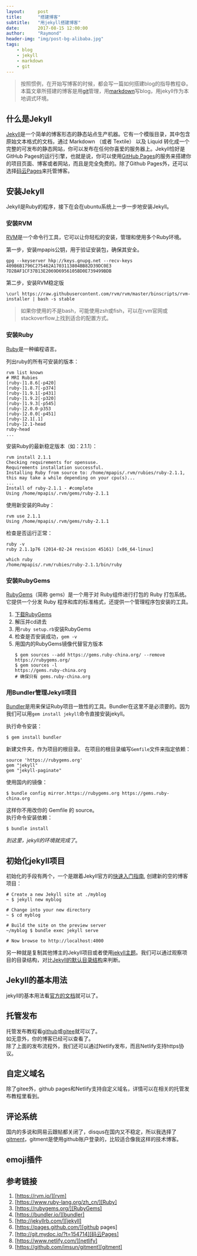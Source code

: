 ```yaml
---
layout:     post
title:      "搭建博客"
subtitle:   "用jekyll搭建博客"
date:       2017-08-15 12:00:00
author:     "Raymond"
header-img: "img/post-bg-alibaba.jpg"
tags:
    - blog
    - jekyll
    - markdown
    - git
---
```


> 按照惯例，在开始写博客的时候，都会写一篇如何搭建blog的指导教程:smile:。  
> 本篇文章所搭建的博客是用[git](/2017/08/15/git-flow/)管理，用[markdown](/2015/07/31/Markdown-Syntax-CN/)写blog，用jekyll作为本地调式环境。

## 什么是Jekyll

[Jekyll][jekyll]是一个简单的博客形态的静态站点生产机器。它有一个模版目录，其中包含原始文本格式的文档，通过 Markdown （或者 Textile） 以及 Liquid 转化成一个完整的可发布的静态网站，你可以发布在任何你喜爱的服务器上。Jekyll恰好是GitHub Pages的运行引擎，也就是说，你可以使用[GitHub Pages][github pages]的服务来搭建你的项目页面、博客或者网站，而且是完全免费的。除了Github Pages外，还可以选择[码云Pages][码云Pages]来托管博客。

## 安装Jekyll

Jekyll是Ruby的程序，接下在会在ubuntu系统上一步一步地安装Jekyll。

### 安装RVM

[RVM][rvm]是一个命令行工具，它可以让你轻松的安装，管理和使用多个Ruby环境。

第一步，安装mpapis公钥，用于验证安装包，确保其安全。

```shell
gpg --keyserver hkp://keys.gnupg.net --recv-keys 409B6B1796C275462A1703113804BB82D39DC0E3 7D2BAF1CF37B13E2069D6956105BD0E739499BDB
```

第二步，安装RVM稳定版

```shell
\curl https://raw.githubusercontent.com/rvm/rvm/master/binscripts/rvm-installer | bash -s stable
```

> 如果你使用的不是bash，可能使用zsh或fish，可以在rvm官网或stackoverflow上找到适合的配置方式。

### 安装Ruby

[Ruby][Ruby]是一种编程语言。

列出ruby的所有可安装的版本：

```shell
rvm list known
# MRI Rubies
[ruby-]1.8.6[-p420]
[ruby-]1.8.7[-p374]
[ruby-]1.9.1[-p431]
[ruby-]1.9.2[-p320]
[ruby-]1.9.3[-p545]
[ruby-]2.0.0-p353
[ruby-]2.0.0[-p451]
[ruby-]2.1[.1]
[ruby-]2.1-head
ruby-head
...
```

安装Ruby的最新稳定版本（如：2.1.1）：

```shell
rvm install 2.1.1
Checking requirements for opensuse.
Requirements installation successful.
Installing Ruby from source to: /home/mpapis/.rvm/rubies/ruby-2.1.1, this may take a while depending on your cpu(s)...
...
Install of ruby-2.1.1 - #complete
Using /home/mpapis/.rvm/gems/ruby-2.1.1
```

使用新安装的Ruby：

```shell
rvm use 2.1.1
Using /home/mpapis/.rvm/gems/ruby-2.1.1
```

检查是否运行正常：

```shell
ruby -v
ruby 2.1.1p76 (2014-02-24 revision 45161) [x86_64-linux]

which ruby
/home/mpapis/.rvm/rubies/ruby-2.1.1/bin/ruby
```

### 安装RubyGems  

[RubyGems][RubyGems]（简称 gems）是一个用于对 Ruby组件进行打包的 Ruby 打包系统。 它提供一个分发 Ruby 程序和库的标准格式，还提供一个管理程序包安装的工具。

1. [下载RubyGems](https://rubygems.org/pages/download)
1. 解压并cd进去
1. 用`ruby setup.rb`安装RubyGems
1. 检查是否安装成功，`gem -v`
1. 用国内的RubyGems镜像代替官方版本
    ```shell
    $ gem sources --add https://gems.ruby-china.org/ --remove https://rubygems.org/
    $ gem sources -l
    https://gems.ruby-china.org
    # 确保只有 gems.ruby-china.org
    ```

### 用Bundler管理Jekyll项目

[Bundler][bundler]是用来保证Ruby项目一致性的工具。Bundler在这里不是必须要的。因为我们可以用`gem install jekyll`命令直接安装jekyll。

执行命令安装：

```shell
$ gem install bundler
```

新建文件夹，作为项目的根目录。
在项目的根目录编写`Gemfile`文件来指定依赖：

```
source 'https://rubygems.org'
gem "jekyll"
gem "jekyll-paginate"
```

使用国内的镜像：

```shell
$ bundle config mirror.https://rubygems.org https://gems.ruby-china.org
```

这样你不用改你的 Gemfile 的 source。  
执行命令安装依赖：
```shell
$ bundle install
```

_到这里，jekyll的环境就完成了_。

## 初始化jekyll项目

初始化的手段有两个，一个是跟着Jekyll官方的[快速入门指南][quickstart], 创建新的空的博客项目：

```shell
# Create a new Jekyll site at ./myblog
~ $ jekyll new myblog

# Change into your new directory
~ $ cd myblog

# Build the site on the preview server
~/myblog $ bundle exec jekyll serve

# Now browse to http://localhost:4000
```

另一种就是复制其他博主的Jekyll项目或者使用[jekyll主题][jekyllthemes]。我们可以通过观察项目的目录结构，对比[Jekyll的默认目录结构][structure]来判断。

## Jekyll的基本用法

jekyll的基本用法看[官方的文档][usage]就可以了。

## 托管发布

托管发布教程看[github][github pages]或[gitee][码云Pages]就可以了。  
如无意外，你的博客已经可以查看了。  
除了上面的发布流程外，我们还可以通过Netlify发布，而且Netlify支持https协议。

## 自定义域名

除了gitee外，github pages和Netlify支持自定义域名，详情可以在相关的托管发布教程里看到。

## 评论系统

国内的多说和网易云跟帖都关闭了，disqus在国内又不稳定，所以我选择了[gitment][gitment]，gitment是使用github账户登录的，比较适合像我这样的技术博客。

## emoji插件



## 参考链接

1. [https://rvm.io/][rvm]
1. [https://www.ruby-lang.org/zh_cn/][Ruby]
1. [https://rubygems.org/][RubyGems]
1. [https://bundler.io/][bundler]
1. [http://jekyllrb.com/][jekyll]
1. [https://pages.github.com/][github pages]
1. [http://git.mydoc.io/?t=154714][码云Pages]
1. [https://www.netlify.com/][netlify]
1. [https://github.com/imsun/gitment][gitment]

[jekyll]: http://jekyllrb.com/ "Jekyll"
[码云Pages]: http://git.mydoc.io/?t=154714  "码云Pages"
[github pages]: https://pages.github.com/ "Github Pages"
[rvm]: https://rvm.io/ "RVM"
[Ruby]: https://www.ruby-lang.org/zh_cn/ "Ruby"
[RubyGems]: https://rubygems.org/ "RubyGems"
[bundler]: https://bundler.io/ "bundler"
[quickstart]: http://jekyllrb.com/docs/quickstart/ "quickstart"
[jekyllthemes]: http://jekyllthemes.org/ "jekyllthemes"
[structure]: https://jekyllrb.com/docs/structure/ "structure"
[usage]: https://jekyllrb.com/docs/usage/ "usage"
[netlify]: https://www.netlify.com/ "netlify"
[gitment]: https://github.com/imsun/gitment "gitment"
